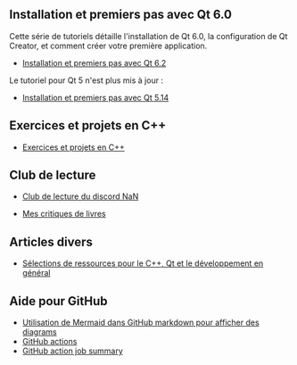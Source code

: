 
## Installation et premiers pas avec Qt 6.0

Cette série de tutoriels détaille l'installation de Qt 6.0, la configuration de Qt Creator, et comment créer votre première application.

- [Installation et premiers pas avec Qt 6.2](qt6/installation/README.md)

Le tutoriel pour Qt 5 n'est plus mis à jour : 

- [Installation et premiers pas avec Qt 5.14](qt5/index.md)

## Exercices et projets en C++

- [Exercices et projets en C++](exercices/README.md)

## Club de lecture

- [Club de lecture du discord NaN](club-lecture/)

- [Mes critiques de livres](critiques.md)

## Articles divers

- [Sélections de ressources pour le C++, Qt et le développement en général](articles/ressources.md)

## Aide pour GitHub

- [Utilisation de Mermaid dans GitHub markdown pour afficher des diagrams](https://github.blog/2022-02-14-include-diagrams-markdown-files-mermaid/)
- [GitHub actions](https://github.blog/2022-02-02-build-ci-cd-pipeline-github-actions-four-steps/)
- [GitHub action job summary](https://github.blog/2022-05-09-supercharging-github-actions-with-job-summaries/)
